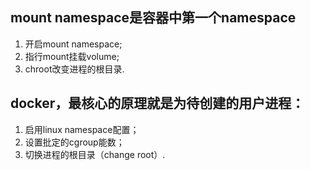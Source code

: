 ## mount namespace是容器中第一个namespace
1. 开启mount namespace;
2. 指行mount挂载volume;
3. chroot改变进程的根目录.

## docker，最核心的原理就是为待创建的用户进程：
1. 启用linux namespace配置；
2. 设置批定的cgroup能数；
3. 切换进程的根目录（change root）.
